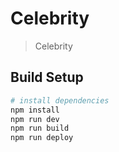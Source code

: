# Celebrity

> Celebrity

## Build Setup

``` bash
# install dependencies
npm install
npm run dev
npm run build
npm run deploy
